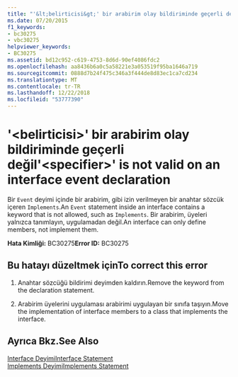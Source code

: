 ```yaml
---
title: "'&lt;belirticisi&gt;' bir arabirim olay bildiriminde geçerli değil"
ms.date: 07/20/2015
f1_keywords:
- bc30275
- vbc30275
helpviewer_keywords:
- BC30275
ms.assetid: bd12c952-c619-4753-8d6d-90ef4086fdc2
ms.openlocfilehash: aa8436b6a0c5a58221e3a053519f95ba1646a719
ms.sourcegitcommit: 0888d7b24f475c346a3f444de8d83ec1ca7cd234
ms.translationtype: MT
ms.contentlocale: tr-TR
ms.lasthandoff: 12/22/2018
ms.locfileid: "53777390"
---
```

# <a name="ltspecifiergt-is-not-valid-on-an-interface-event-declaration"></a><span data-ttu-id="ff771-102">'&lt;belirticisi&gt;' bir arabirim olay bildiriminde geçerli değil</span><span class="sxs-lookup"><span data-stu-id="ff771-102">'&lt;specifier&gt;' is not valid on an interface event declaration</span></span>
<span data-ttu-id="ff771-103">Bir `Event` deyimi içinde bir arabirim, gibi izin verilmeyen bir anahtar sözcük içeren `Implements`.</span><span class="sxs-lookup"><span data-stu-id="ff771-103">An `Event` statement inside an interface contains a keyword that is not allowed, such as `Implements`.</span></span> <span data-ttu-id="ff771-104">Bir arabirim, üyeleri yalnızca tanımlayın, uygulamadan değil.</span><span class="sxs-lookup"><span data-stu-id="ff771-104">An interface can only define members, not implement them.</span></span>  
  
 <span data-ttu-id="ff771-105">**Hata Kimliği:** BC30275</span><span class="sxs-lookup"><span data-stu-id="ff771-105">**Error ID:** BC30275</span></span>  
  
## <a name="to-correct-this-error"></a><span data-ttu-id="ff771-106">Bu hatayı düzeltmek için</span><span class="sxs-lookup"><span data-stu-id="ff771-106">To correct this error</span></span>  
  
1.  <span data-ttu-id="ff771-107">Anahtar sözcüğü bildirimi deyimden kaldırın.</span><span class="sxs-lookup"><span data-stu-id="ff771-107">Remove the keyword from the declaration statement.</span></span>  
  
2.  <span data-ttu-id="ff771-108">Arabirim üyelerini uygulaması arabirimi uygulayan bir sınıfa taşıyın.</span><span class="sxs-lookup"><span data-stu-id="ff771-108">Move the implementation of interface members to a class that implements the interface.</span></span>  
  
## <a name="see-also"></a><span data-ttu-id="ff771-109">Ayrıca Bkz.</span><span class="sxs-lookup"><span data-stu-id="ff771-109">See Also</span></span>  
 [<span data-ttu-id="ff771-110">Interface Deyimi</span><span class="sxs-lookup"><span data-stu-id="ff771-110">Interface Statement</span></span>](../../visual-basic/language-reference/statements/interface-statement.md)  
 [<span data-ttu-id="ff771-111">Implements Deyimi</span><span class="sxs-lookup"><span data-stu-id="ff771-111">Implements Statement</span></span>](../../visual-basic/language-reference/statements/implements-statement.md)

